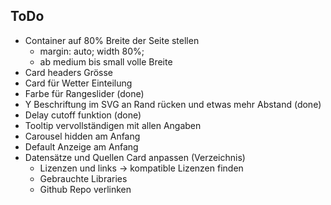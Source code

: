 ## ToDo

- Container auf 80% Breite der Seite stellen
    - margin: auto; width 80%;
    - ab medium bis small volle Breite
- Card headers Grösse
- Card für Wetter Einteilung
- Farbe für Rangeslider (done)
- Y Beschriftung im SVG an Rand rücken und etwas mehr Abstand (done)
- Delay cutoff funktion (done)
- Tooltip vervollständigen mit allen Angaben
- Carousel hidden am Anfang
- Default Anzeige am Anfang
- Datensätze und Quellen Card anpassen (Verzeichnis)
    - Lizenzen und links -> kompatible Lizenzen finden
    - Gebrauchte Libraries
    - Github Repo verlinken
